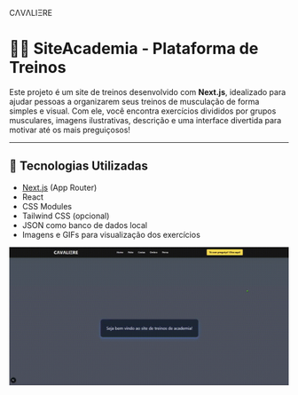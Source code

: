 CΛVΛLIΞRE 
# 🏋️‍♂️ SiteAcademia - Plataforma de Treinos

Este projeto é um site de treinos desenvolvido com **Next.js**, idealizado para ajudar pessoas a organizarem seus treinos de musculação de forma simples e visual. Com ele, você encontra exercícios divididos por grupos musculares, imagens ilustrativas, descrição e uma interface divertida para motivar até os mais preguiçosos!

---

## 🚀 Tecnologias Utilizadas

- [Next.js](https://nextjs.org/) (App Router)
- React
- CSS Modules
- Tailwind CSS (opcional)
- JSON como banco de dados local
- Imagens e GIFs para visualização dos exercícios

![Demonstração do Projeto](./public/SiteAcademia.gif)



